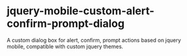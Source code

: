jquery-mobile-custom-alert-confirm-prompt-dialog
================================================

A custom dialog box for alert, confirm, prompt actions based on jquery mobile, compatible with custom jquery themes.
